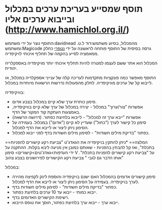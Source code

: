 תוסף שמסייע בעריכת ערכים במכלול ובייבוא ערכים אליו
(http://www.hamichlol.org.il/)
=========
התוסף נוצר על ידי משתמש:davidnead מהמכלול, בסיוע משתמש:דוד ל.ט. ומשתמש:Magicode
גרסה בסיסית של התוסף פותחה לראשונה על ידי [נטפרי](https://netfree.link/) כחלק ממאמציה לסייע בהקמה של תחליף איכותי לויקיפדיה.

המכלול הוא אתר ששם לעצמו למטרה להיות תחליף איכותי יותר מויקיפדיה באספקלריה יהודית.

התוסף מאפשר כמה פונקציות מתקדמות לעריכה קלה של ענייני אספקלריה במכלול, או לייבוא קל של ערכים מוויקיפדיה. לחלק מהפעולות נדרשות הרשאות מיוחדות במכלול.

בוויקיפדיה:

* סימון כותרת ערך שלא קיים במכלול בצבע אדום.
* אפשרות "צור/ערוך" במכלול - יצירה במכלול של ערך שלא קיים בוויקיפדיה, באמצעות העתקת קוד המקור של הדף. 
* אפשרות "ייבא ערך זה למכלול" - לייבוא בלחיצת כפתור. (דרושה הרשאה)
* סימון כל קישור לערך ("כחול") שעדיין לא קיים ("אדום") במכלול. בעמידה על הסימון ניתן ליצור או לייבא את הדף למכלול.
* כפתור "בדיקת מילים חשודות" - לסימון מילים חשודות בדף לפני ייבוא למכלול.

==המלצה==
*ניתן להתקין בויקיפדיה את הגאדג'ט "צביעת רקע קישורים להפניות בתכלת", ואז קל להבחין בהפניות - שאותם כמובן אין מניעה ליבא בקלות. 
ההתקנה על ידי העדפות>גאדג'טים>קישורים> סימון V על "צביעת רקע קישורים להפניות בתכלת".
אותו הדבר גם לגבי " צביעת רקע הקישורים לפירושונים בצבע צהוב"


במכלול:
* סימון קישורים אדומים בהמכלול האם ישנם בויקיפדיה והוספת לינק לקפיצה מהירה לערך בויקיפדיה. בעמידה על הסימון ניתן ליצור או לייבא את הדף למכלול.
* כפתור "בדיקת מילים חשודות" - לסימון מילים חשודות בדף.
* ייבוא כמותי - ייבוא עד 10 ערכים בלחיצת כפתור.
* רשימת הקישורים האדומים בדף.
* ייבוא ערך - ייבוא ערך בלחיצת כפתור, חוסך את טופס הייבוא.



